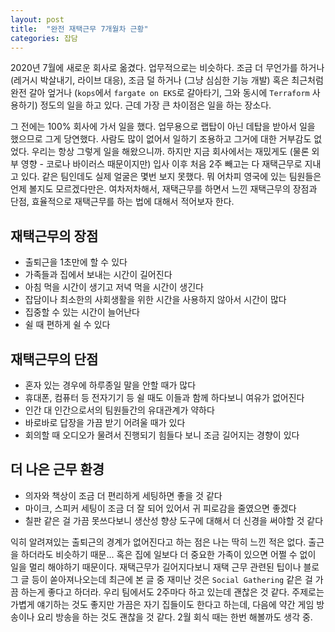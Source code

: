 ```yaml
---
layout: post
title:  "완전 재택근무 7개월차 근황"
categories: 잡담
---
```

2020년 7월에 새로운 회사로 옮겼다. 업무적으로는 비슷하다. 조금 더 무언가를 하거나 (레거시 박살내기, 라이브 대응), 조금 덜 하거나 (그냥 심심한 기능 개발) 혹은 최근처럼 완전 갈아 엎거나 (`kops`에서 `fargate on EKS`로 갈아타기, 그와 동시에 `Terraform` 사용하기) 정도의 일을 하고 있다. 근데 가장 큰 차이점은 일을 하는 장소다.

그 전에는 100% 회사에 가서 일을 했다. 업무용으로 랩탑이 아닌 데탑을 받아서 일을 했으므로 그게 당연했다. 사람도 많이 없어서 일하기 조용하고 그거에 대한 거부감도 없었다. 우리는 항상 그렇게 일을 해왔으니까. 하지만 지금 회사에서는 재밌게도 (물론 외부 영향 - 코로나 바이러스 때문이지만) 입사 이후 처음 2주 빼고는 다 재택근무로 지내고 있다. 같은 팀인데도 실제 얼굴은 몇번 보지 못했다. 뭐 어차피 영국에 있는 팀원들은 언제 볼지도 모르겠다만은. 여차저차해서, 재택근무를 하면서 느낀 재택근무의 장점과 단점, 효율적으로 재택근무를 하는 법에 대해서 적어보자 한다.

## 재택근무의 장점

- 출퇴근을 1초만에 할 수 있다
- 가족들과 집에서 보내는 시간이 길어진다
- 아침 먹을 시간이 생기고 저녁 먹을 시간이 생긴다
- 잡담이나 최소한의 사회생활을 위한 시간을 사용하지 않아서 시간이 많다
- 집중할 수 있는 시간이 늘어난다
- 쉴 때 편하게 쉴 수 있다

## 재택근무의 단점

- 혼자 있는 경우에 하루종일 말을 안할 때가 많다
- 휴대폰, 컴퓨터 등 전자기기 등 쉴 때도 이들과 함께 하다보니 여유가 없어진다
- 인간 대 인간으로서의 팀원들간의 유대관계가 약하다
- 바로바로 답장을 가끔 받기 어려울 때가 있다
- 회의할 때 오디오가 물려서 진행되기 힘들다 보니 조금 길어지는 경향이 있다

## 더 나은 근무 환경

- 의자와 책상이 조금 더 편리하게 세팅하면 좋을 것 같다
- 마이크, 스피커 세팅이 조금 더 잘 되어 있어서 귀 피로감을 줄였으면 좋겠다
- 칠판 같은 걸 가끔 못쓰다보니 생산성 향상 도구에 대해서 더 신경을 써야할 것 같다

익히 알려져있는 출퇴근의 경계가 없어진다고 하는 점은 나는 딱히 느낀 적은 없다. 출근을 하더라도 비슷하기 때문... 혹은 집에 일보다 더 중요한 가족이 있으면 어쩔 수 없이 일을 멀리 해야하기 때문이다. 재택근무가 길어지다보니 재택 근무 관련된 팁이나 블로그 글 등이 쏟아져나오는데 최근에 본 글 중 재미난 것은 `Social Gathering` 같은 걸 가끔 하는게 좋다고 하더라. 우리 팀에서도 2주마다 하고 있는데 괜찮은 것 같다. 주제로는 가볍게 얘기하는 것도 좋지만 가끔은 자기 집들이도 한다고 하는데, 다음에 약간 게임 방송이나 요리 방송을 하는 것도 괜찮을 것 같다. 2월 회식 때는 한번 해볼까도 생각 중.
